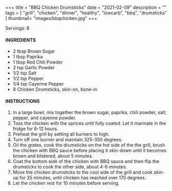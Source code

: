+++
title = "BBQ Chicken Drumsticks"
date = "2021-02-09"
description = ""
tags = [
    "grill",
    "chicken",
    "dinner",
    "healthy", 
    "lowcarb", 
    "bbq", 
    "drumsticks"
]
thumbnail= "images/bbqchicken.jpg"
+++

Servings: 8 <!--more-->

#### INGREDIENTS 

* 2 tbsp Brown Sugar
* 1 tbsp Paprika
* 1 tbsp Red Chili Powder
* 2 tsp Garlic Powder
* 1/2 tsp Salt
* 1/2 tsp Pepper
* 1/4 tsp Cayenne Pepper
* 8 Chicken Drumsticks, skin-on, bone-in 

#### INSTRUCTIONS

1. In a large bowl, mix together the brown sugar, paprika, chili powder, salt, pepper, and cayenne powder.  
2. Toss the chicken with the sprices until fully coated. Let it marinate in the fridge for 6-12 hours. 
3. Preheat the grill by setting all burners to high. 
4. Turn off one burner and maintain 325-350 degrees. 
5. Oil the grates, cook the drumsticks on the hot side of the the grill, brush the chicken with BBQ sauce before placing it skin-down until it becomes brown and blistered, about 5 minutes. 
6. Coat the bottom side of the chicken with BBQ sauce and then flip the drumsticks to cook the other side, about 4-6 minutes. 
7. Move the chicken drumsticks to the cool side of the grill and cook skin-up for 25 minutes, until chicken has reached over 170 degrees. 
8. Let the chicken rest for 10 minutes before serving. 
